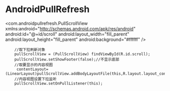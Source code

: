 # AndroidPullRefresh
<?xml version="1.0" encoding="utf-8"?>
<com.androidpullrefresh.PullScrollView
    xmlns:android="http://schemas.android.com/apk/res/android"
    android:id="@+id/scroll"
    android:layout_width="fill_parent"
    android:layout_height="fill_parent"
    android:background="#ffffff" />
    
    	//取下拉刷新对象
		pullScrollView = (PullScrollView) findViewById(R.id.scroll);
		pullScrollView.setShowFooter(false);//不显示底部
		//取要显示的内容视图
		 contentLayout=(LinearLayout)pullScrollView.addBodyLayoutFile(this,R.layout.layout_content);
		//内容视图设置下拉监听
		pullScrollView.setOnPullListener(this);
